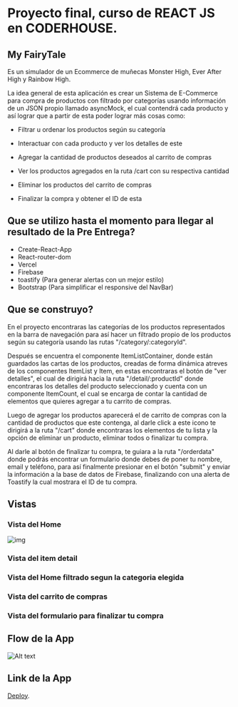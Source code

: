 # Proyecto final, curso de REACT JS en CODERHOUSE.

## My FairyTale

Es un simulador de un Ecommerce de muñecas Monster High, Ever After High y Rainbow High.

La idea general de esta aplicación es crear un Sistema de E-Commerce para compra de productos con filtrado por categorías usando información de un JSON propio llamado asyncMock, el cual contendrá cada producto y así lograr que a partir de esta poder lograr más cosas como: 

- Filtrar u ordenar los productos según su categoría  

- Interactuar con cada producto y ver los detalles de este 

- Agregar la cantidad de productos deseados al carrito de compras 

- Ver los productos agregados en la ruta /cart con su respectiva cantidad

- Eliminar los productos del carrito de compras

- Finalizar la compra y obtener el ID de esta


## Que se utilizo hasta el momento para llegar al resultado de la Pre Entrega?

- Create-React-App
- React-router-dom
- Vercel 
- Firebase
- toastify (Para generar alertas con un mejor estilo)
- Bootstrap (Para simplificar el responsive del NavBar)

## Que se construyo?

En el proyecto encontraras las categorías de los productos representados en la barra de navegación para así hacer un filtrado propio de los productos según su categoría usando las rutas "/category/:categoryId". 

Después se encuentra el componente ItemListContainer, donde están guardados las cartas de los productos, creadas de forma dinámica atreves de los componentes ItemList y Item, en estas encontraras el botón de "ver detalles", el cual de dirigirá hacia la ruta "/detail/:productId" donde encontraras los detalles del producto seleccionado y cuenta con un componente ItemCount, el cual se encarga de contar la cantidad de elementos que quieres agregar a tu carrito de compras. 

Luego de agregar los productos aparecerá el de carrito de compras con la cantidad de productos que este contenga, al darle click a este icono te dirigirá a la ruta "/cart" donde encontraras los elementos de tu lista y la opción de eliminar un producto, eliminar todos o finalizar tu compra. 

Al darle al botón de finalizar tu compra, te guiara a la ruta "/orderdata" donde podrás encontrar un formulario donde debes de poner tu nombre, email y teléfono, para así finalmente presionar en el botón "submit" y enviar la información a la base de datos de Firebase, finalizando con una alerta de Toastify la cual mostrara el ID de tu compra.

## Vistas

### Vista del Home

![img](https://i.imgur.com/nPxkoyL.png)

### Vista del item detail

### Vista del Home filtrado segun la categoria elegida


### Vista del carrito de compras

### Vista del formulario para finalizar tu compra

## Flow de la App 

![Alt text](https://media.giphy.com/media/LlogbtSVVoiTrzM792/giphy.gif)

## Link de la App

[Deploy](https://tiendaweb-lauraolayaisaza.vercel.app).